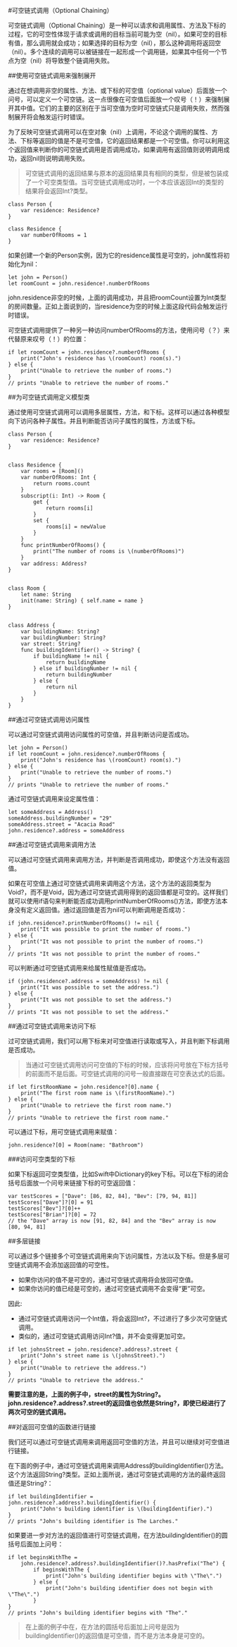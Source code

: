 #可空链式调用（Optional Chaining）


可空链式调用（Optional Chaining）是一种可以请求和调用属性、方法及下标的过程，它的可空性体现于请求或调用的目标当前可能为空（nil）。如果可空的目标有值，那么调用就会成功；如果选择的目标为空（nil），那么这种调用将返回空（nil）。多个连续的调用可以被链接在一起形成一个调用链，如果其中任何一个节点为空（nil）将导致整个链调用失败。


##使用可空链式调用来强制展开


通过在想调用非空的属性、方法、或下标的可空值（optional value）后面放一个问号，可以定义一个可空链。这一点很像在可空值后面放一个叹号（！）来强制展开其中值。它们的主要的区别在于当可空值为空时可空链式只是调用失败，然而强制展开将会触发运行时错误。

为了反映可空链式调用可以在空对象（nil）上调用，不论这个调用的属性、方法、下标等返回的值是不是可空值，它的返回结果都是一个可空值。你可以利用这个返回值来判断你的可空链式调用是否调用成功，如果调用有返回值则说明调用成功，返回nil则说明调用失败。

>可空链式调用的返回结果与原本的返回结果具有相同的类型，但是被包装成了一个可空类型值。当可空链式调用成功时，一个本应该返回Int的类型的结果将会返回Int?类型。

```
class Person {
    var residence: Residence?
}

class Residence {
    var numberOfRooms = 1
}
```
如果创建一个新的Person实例，因为它的residence属性是可空的，john属性将初始化为nil：

```
let john = Person()
let roomCount = john.residence!.numberOfRooms
```

john.residence非空的时候，上面的调用成功，并且把roomCount设置为Int类型的房间数量。正如上面说到的，当residence为空的时候上面这段代码会触发运行时错误。

可空链式调用提供了一种另一种访问numberOfRooms的方法，使用问号（？）来代替原来叹号（！）的位置：

```
if let roomCount = john.residence?.numberOfRooms {
    print("John's residence has \(roomCount) room(s).")
} else {
    print("Unable to retrieve the number of rooms.")
}
// prints "Unable to retrieve the number of rooms."
```

##为可空链式调用定义模型类

通过使用可空链式调用可以调用多层属性，方法，和下标。这样可以通过各种模型向下访问各种子属性。并且判断能否访问子属性的属性，方法或下标。

```
class Person {
    var residence: Residence?
}


class Residence {
    var rooms = [Room]()
    var numberOfRooms: Int {
        return rooms.count
    }
    subscript(i: Int) -> Room {
        get {
            return rooms[i]
        }
        set {
            rooms[i] = newValue
        }
    }
    func printNumberOfRooms() {
        print("The number of rooms is \(numberOfRooms)")
    }
    var address: Address?
}


class Room {
    let name: String
    init(name: String) { self.name = name }
}


class Address {
    var buildingName: String?
    var buildingNumber: String?
    var street: String?
    func buildingIdentifier() -> String? {
        if buildingName != nil {
            return buildingName
        } else if buildingNumber != nil {
            return buildingNumber
        } else {
            return nil
        }
    }
}

```

##通过可空链式调用访问属性

可以通过可空链式调用访问属性的可空值，并且判断访问是否成功。

```
let john = Person()
if let roomCount = john.residence?.numberOfRooms {
    print("John's residence has \(roomCount) room(s).")
} else {
    print("Unable to retrieve the number of rooms.")
}
// prints "Unable to retrieve the number of rooms."
```

通过可空链式调用来设定属性值：

```
let someAddress = Address()
someAddress.buildingNumber = "29"
someAddress.street = "Acacia Road"
john.residence?.address = someAddress
```
##通过可空链式调用来调用方法

可以通过可空链式调用来调用方法，并判断是否调用成功，即使这个方法没有返回值。

如果在可空值上通过可空链式调用来调用这个方法，这个方法的返回类型为Void?，而不是Void，因为通过可空链式调用得到的返回值都是可空的。这样我们就可以使用if语句来判断能否成功调用printNumberOfRooms()方法，即使方法本身没有定义返回值。通过返回值是否为nil可以判断调用是否成功：

```
if john.residence?.printNumberOfRooms() != nil {
    print("It was possible to print the number of rooms.")
} else {
    print("It was not possible to print the number of rooms.")
}
// prints "It was not possible to print the number of rooms."
```

可以判断通过可空链式调用来给属性赋值是否成功。

```
if (john.residence?.address = someAddress) != nil {
    print("It was possible to set the address.")
} else {
    print("It was not possible to set the address.")
}
// prints "It was not possible to set the address."
```
##通过可空链式调用来访问下标

过可空链式调用，我们可以用下标来对可空值进行读取或写入，并且判断下标调用是否成功。

>当通过可空链式调用访问可空值的下标的时候，应该将问号放在下标方括号的前面而不是后面。可空链式调用的问号一般直接跟在可空表达式的后面。

```
if let firstRoomName = john.residence?[0].name {
    print("The first room name is \(firstRoomName).")
} else {
    print("Unable to retrieve the first room name.")
}
// prints "Unable to retrieve the first room name."
```

可以通过下标，用可空链式调用来赋值：

```
john.residence?[0] = Room(name: "Bathroom")
```

###访问可空类型的下标

如果下标返回可空类型值，比如Swift中Dictionary的key下标。可以在下标的闭合括号后面放一个问号来链接下标的可空返回值：

```
var testScores = ["Dave": [86, 82, 84], "Bev": [79, 94, 81]]
testScores["Dave"]?[0] = 91
testScores["Bev"]?[0]++
testScores["Brian"]?[0] = 72
// the "Dave" array is now [91, 82, 84] and the "Bev" array is now [80, 94, 81]
```

##多层链接

可以通过多个链接多个可空链式调用来向下访问属性，方法以及下标。但是多层可空链式调用不会添加返回值的可空性。

* 如果你访问的值不是可空的，通过可空链式调用将会放回可空值。
* 如果你访问的值已经是可空的，通过可空链式调用不会变得“更”可空。

因此:

* 通过可空链式调用访问一个Int值，将会返回Int?，不过进行了多少次可空链式调用。
* 类似的，通过可空链式调用访问Int?值，并不会变得更加可空。

```
if let johnsStreet = john.residence?.address?.street {
    print("John's street name is \(johnsStreet).")
} else {
    print("Unable to retrieve the address.")
}
// prints "Unable to retrieve the address."
```

__需要注意的是，上面的例子中，street的属性为String?。john.residence?.address?.street的返回值也依然是String?，即使已经进行了两次可空的链式调用。__

##对返回可空值的函数进行链接

我们还可以通过可空链式调用来调用返回可空值的方法，并且可以继续对可空值进行链接。

在下面的例子中，通过可空链式调用来调用Address的buildingIdentifier()方法。这个方法返回String?类型。正如上面所说，通过可空链式调用的方法的最终返回值还是String?：

```
if let buildingIdentifier = john.residence?.address?.buildingIdentifier() {
    print("John's building identifier is \(buildingIdentifier).")
}
// prints "John's building identifier is The Larches."
```
如果要进一步对方法的返回值进行可空链式调用，在方法buildingIdentifier()的圆括号后面加上问号：

```
if let beginsWithThe =
    john.residence?.address?.buildingIdentifier()?.hasPrefix("The") {
        if beginsWithThe {
            print("John's building identifier begins with \"The\".")
        } else {
            print("John's building identifier does not begin with \"The\".")
        }
}
// prints "John's building identifier begins with "The"."
```
>在上面的例子中在，在方法的圆括号后面加上问号是因为buildingIdentifier()的返回值是可空值，而不是方法本身是可空的。